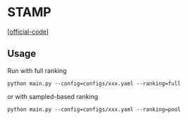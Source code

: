 

# STAMP

[[official-code](https://github.com/CRIPAC-DIG/SR-GNN)]


## Usage

Run with full ranking

    python main.py --config=configs/xxx.yaml --ranking=full

or with sampled-based ranking

    python main.py --config=configs/xxx.yaml --ranking=pool
